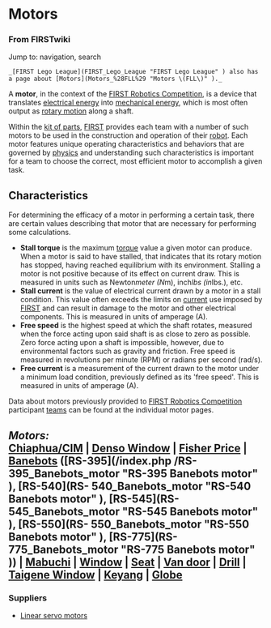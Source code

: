

# Motors

### From FIRSTwiki

Jump to: navigation, search

    _[FIRST Lego League](FIRST_Lego_League "FIRST Lego League" ) also has a page about [Motors](Motors_%28FLL%29 "Motors \(FLL\)" )._

  
A **motor**, in the context of the [FIRST Robotics
Competition](FIRST_Robotics_Competition "FIRST Robotics
Competition" ), is a device that translates [electrical
energy](http://www.wikipedia.org/wiki/Electricity "wikipedia:Electricity" )
into [mechanical energy](http://www.wikipedia.org/wiki/Mechanical_engergy
"wikipedia:Mechanical_engergy" ), which is most often output as [rotary
motion](http://www.wikipedia.org/wiki/rotation "wikipedia:rotation" ) along a
shaft.

Within the [kit of parts](Kit_of_parts "Kit of parts" ),
[FIRST](first) provides each team with a number of such
motors to be used in the construction and operation of their
[robot](Robot "Robot" ). Each motor features unique operating
characteristics and behaviors that are governed by
[physics](Physics "Physics" ) and understanding such
characteristics is important for a team to choose the correct, most efficient
motor to accomplish a given task.


##  Characteristics

For determining the efficacy of a motor in performing a certain task, there
are certain values describing that motor that are necessary for performing
some calculations.

  * **Stall torque** is the maximum [torque](Torque "Torque" ) value a given motor can produce. When a motor is said to have stalled, that indicates that its rotary motion has stopped, having reached equilibrium with its environment. Stalling a motor is not positive because of its effect on current draw. This is measured in units such as Newton*meter (N*m), inch*lbs (in*lbs.), etc. 
  * **Stall current** is the value of electrical current drawn by a motor in a stall condition. This value often exceeds the limits on [current](http://www.wikipedia.org/wiki/Electric_current "wikipedia:Electric_current" ) use imposed by [FIRST](first) and can result in damage to the motor and other electrical components. This is measured in units of amperage (A). 
  * **Free speed** is the highest speed at which the shaft rotates, measured when the force acting upon said shaft is as close to zero as possible. Zero force acting upon a shaft is impossible, however, due to environmental factors such as gravity and friction. Free speed is measured in revolutions per minute (RPM) or radians per second (rad/s). 
  * **Free current** is a measurement of the current drawn to the motor under a minimum load condition, previously defined as its 'free speed'. This is measured in units of amperage (A). 

Data about motors previously provided to [FIRST Robotics
Competition](FIRST_Robotics_Competition "FIRST Robotics
Competition" ) participant [teams](Team "Team" ) can be found at
the individual motor pages.

_**Motors:**_  
[Chiaphua/CIM](CIM_motor "CIM motor" ) | [Denso
Window](Denso_window_motor "Denso window motor" ) | [Fisher
Price](Fisher_Price_motor "Fisher Price motor" ) |
[Banebots](Banebots_motor "Banebots motor" ) ([RS-395](/index.php
/RS-395_Banebots_motor "RS-395 Banebots motor" ), [RS-540](RS-
540_Banebots_motor "RS-540 Banebots motor" ), [RS-545](RS-
545_Banebots_motor "RS-545 Banebots motor" ), [RS-550](RS-
550_Banebots_motor "RS-550 Banebots motor" ), [RS-775](RS-
775_Banebots_motor "RS-775 Banebots motor" )) |
[Mabuchi](Mabuchi_motors "Mabuchi motors" ) |
[Window](Window_motor "Window motor" ) |
[Seat](/index.php?title=Seat_motor&action=edit "Seat motor" ) | [Van
door](Van_door_motor "Van door motor" ) |
[Drill](Drill_motor "Drill motor" ) | [Taigene
Window](/index.php?title=Taigene_window_motor&action=edit "Taigene window
motor" ) | [Keyang](/index.php?title=Keyang_motor&action=edit "Keyang motor" )
| [Globe](Globe_motor "Globe motor" )  
---  
  

### Suppliers

  * [Linear servo motors](http://www.intellidrives.com "http://www.intellidrives.com" )

